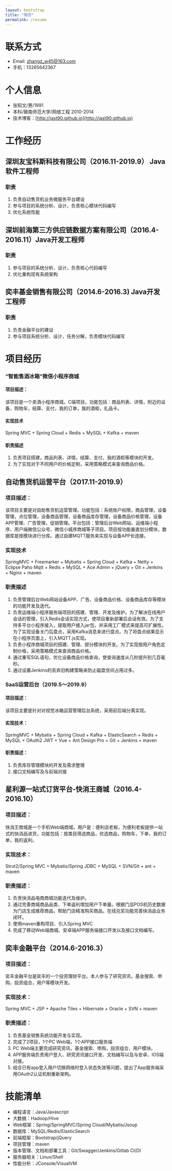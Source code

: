 ```yaml
---
layout: bootstrap
title: "简历"
permalink: /resume
---
```

# 联系方式

- Email: zhangz_w45@163.com
- 手机：13265642367

# 个人信息

- 张知文/男/1991
- 本科/赣南师范大学/网络工程 2010-2014
- 技术博客：[http://jast90.github.io](http://jast90.github.io)

# 工作经历
## 深圳友宝科斯科技有限公司（2016.11-2019.9） Java软件工程师
### 职责
1. 负责自动售货机业务微服务平台建设
2. 参与项目的系统分析、设计，负责核心模块代码编写
3. 优化系统性能

## 深圳前海第三方供应链数据方案有限公司（2016.4-2016.11）Java开发工程师
### 职责
1. 参与项目的系统分析、设计，负责核心代码编写
3. 优化重构现有系统架构

## 奕丰基金销售有限公司（2014.6-2016.3) Java开发工程师
### 职责
1. 负责金融平台的建设
2. 参与项目系统分析、设计，任务分解，负责模块代码编写

# 项目经历


### “智能售酒冰箱”微信小程序商城
#### 项目描述：
该项目是一个卖酒小程序商城，C端项目，功能包括：商品列表、详情，附近的设备，购物车，结算、支付，我的订单，我的酒柜，礼品卡。
#### 实现技术
Spring MVC + Spring Cloud + Redis + MySQL + Kafka + maven
#### 职责描述
1. 负责项目搭建，商品列表、详情，结算、支付，我的酒柜等模块的开发。
2. 为了实现对于不同用户的价格定制，采用策略模式来查询商品价格。

## 自动售货机运营平台（2017.11-2019.9）
### 项目描述：
该项目主要是对自助售货机运营管理。功能包括：系统账户权限，商品管理，设备管理，点位管理，设备商品管理，设备商品库存管理，设备商品价格管理，设备APP管理、广告管理，促销管理。平台包括：管理后台Web网站、运维端小程序、用户端微信公众号、微信小城序商城等子项目。项目按功能垂直划分模块，数据库是按模块进行分库。通过自建MQTT服务来实现与设备APP长连接。
### 实现技术
SpringMVC + Freemarker + Mybatis + Spring Cloud + Kafka + Netty + Eclipse Paho Mqtt + Redis + MySQL + Ace Admin + jQuery  + Git + Jenkins + Nginx + maven
### 职责描述
1. 负责管理后台Web网站设备APP、广告、设备商品价格、设备商品库存等模块的功能开发及迭代。
2. 负责运维端小程序服务端项目的搭建、管理、开发及维护。为了解决在线用户会话的管理，引入Redis会话实现方式，使项目重新部署后会话有效。为了支持多平台小程序接入，提取用户接入jar包，并采用工厂模式来提高可扩展性。为了实现设备关门后盘点，采用Kafka消息来进行盘点。为了将盘点结果显示在小程序页面上，引入MQTT.js实现。
3. 负责小程序商城项目的搭建、管理、部分模块的开发。为了实现按用户角色定制价格，采用策略模式来查询商品价格。
4. 通过重写SQL语句，优化设备商品价格查询，使查询速度从几秒提升到几百毫秒。
5. 通过设置Jenkins的丢弃旧构建策略来防止磁盘空间占用过多。


### SaaS运营后台（2019.5～2019.9）
#### 项目描述：
该项目主要是针对对视觉冰箱运营管理后台系统，采用前后端分离实现。
#### 实现技术：
SpringMVC + Mybatis + Spring Cloud + Kafka + ElasticSearch + Redis + MySQL + OAuth2 JWT + Vue + Ant Design Pro + Git + Jenkins + maven
#### 职责描述：
1. 负责库存管理模块的开发及需求整理
2. 接口文档编写及与前端对接


## 星利源一站式订货平台-快消王商城（2016.4-2016.10）
### 项目描述：
快消王商城是一个手机Web端商城，用户是：便利店老板，为便利老板提供一站式的快消品进货，功能包括：按类目筛选商品，优选商品，购物车，下单，我的订单，我的返利。
### 实现技术：
Strut2/Spring MVC + Mybatis/Spring JDBC + MySQL + SVN/Git + ant + maven
### 职责描述：
1. 负责快消品电商商城功能迭代及维护。
2. 通过完善商城商品品类、下单返利增加用户下单量。根据门店POS机历史数据为门店生成推荐商品，帮助门店精准购买商品。在线兑奖功能完善快消品业务闭环。
3. 使用maven重构项目、引入Spring MVC
4. 完成了移动Web端商城、安卓端APP服务端接口开发以及接口文档编写。

## 奕丰金融平台（2014.6-2016.3）
### 项目描述：
奕丰金融平台是奕丰的一个投资理财平台。本人参与了研究资讯，基金搜索、申购，投资组合，用户等模块开发。
### 实现技术：
Spring MVC + JSP + Apache Tiles + Hibernate + Oracle + SVN + maven
### 职责描述：
1. 负责基金销售系统功能开发与实现。
2. 完成了2项目，1个PC Web端，1个APP接口服务端
3. PC Web端主要完成研究资讯，基金搜索、申购，投资组合，用户模块。
4. APP服务端负责用户登入、研究资讯接口开发、文档编写以及与安卓、IOS端对接。
5. 结合已有app登入用户切换网络时登入状态失效等问题，提出了App服务端采用OAuth2认证机制重新架构。

# 技能清单
- 编程语言：Java/Javascript
- 大数据：Hadoop/Hive
- Web框架：Spring/SpringMVC/Spring Cloud/Mybatis/Jsoup
- 数据库：MySQL/Redis/ElasticSearch
- 前端框架：Bootstrap/jQuery
- 项目管理：maven
- 版本管理、文档和部署工具：Git/Swagger/Jenkins/Gitlab CI/DI
- 服务器相关：Linux/Shell
- 性能分析：JConsole/VisualVM
